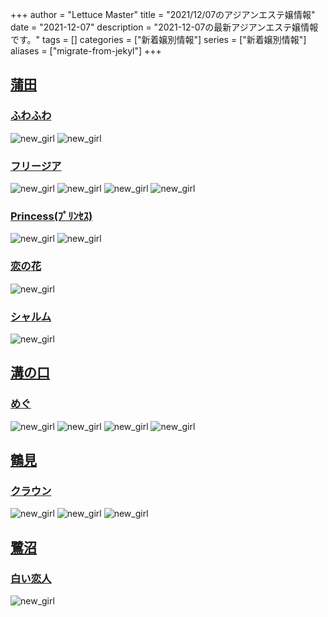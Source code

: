 +++
author = "Lettuce Master"
title = "2021/12/07のアジアンエステ嬢情報"
date = "2021-12-07"
description = "2021-12-07の最新アジアンエステ嬢情報です。"
tags = []
categories = ["新着嬢別情報"]
series = ["新着嬢別情報"]
aliases = ["migrate-from-jekyl"]
+++
## [蒲田](/post/kamata)
### [ふわふわ](http://yurari.ests.co/)
![new_girl](https://i.imgur.com/ZRaT6Dr.jpeg)
![new_girl](https://i.imgur.com/nfQRpE8.jpeg)
### [フリージア](http://freesia-este.com/)
![new_girl](https://i.imgur.com/qdAu5IZ.jpeg)
![new_girl](https://i.imgur.com/8hdKZ2i.jpeg)
![new_girl](https://i.imgur.com/lnkkhKm.jpeg)
![new_girl](https://i.imgur.com/FSaBE6i.jpeg)
### [Princess(ﾌﾟﾘﾝｾｽ)](http://www.es-princess.com/)
![new_girl](https://i.imgur.com/A24eGrU.jpeg)
![new_girl](https://i.imgur.com/84cHbPU.jpeg)
### [恋の花](http://iyashimori.info/)
![new_girl](https://i.imgur.com/2cLrzmt.jpeg)
### [シャルム](https://syarumu.net/)
![new_girl](https://syarumu.net/up/uploads/20211206193014mio1.jpg)
## [溝の口](/post/mizonoguchi)
### [めぐ](http://ayiyu.work/)
![new_girl](https://i.imgur.com/GaMpDQ7.jpeg)
![new_girl](https://i.imgur.com/7icXL0M.jpeg)
![new_girl](https://i.imgur.com/wzfFDzN.jpeg)
![new_girl](https://i.imgur.com/4Jn6pwZ.jpeg)
## [鶴見](/post/tsurumi)
### [クラウン](http://www.crownman.tank.jp/)
![new_girl](https://i.imgur.com/Ko76ODx.jpeg)
![new_girl](https://i.imgur.com/QvIhfL0.jpeg)
![new_girl](https://i.imgur.com/foYVh7F.jpeg)
## [鷺沼](/post/saginuma)
### [白い恋人](http://www.shiroikoibito.esturl.com/)
![new_girl](https://i.imgur.com/xOdKSJm.jpeg)

